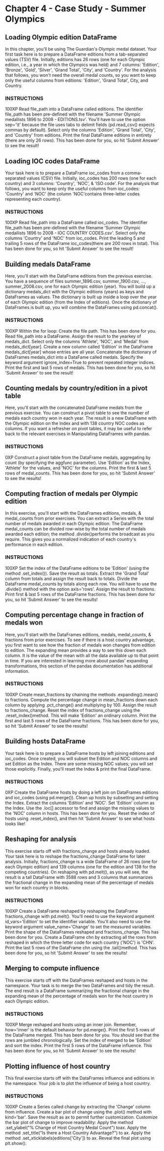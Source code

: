 # Chapter 4 - Case Study - Summer Olympics


## Loading Olympic edition DataFrame
In this chapter, you'll be using The Guardian's Olympic medal dataset.
Your first task here is to prepare a DataFrame editions from a tab-separated values (TSV) file.
Initially, editions has 26 rows (one for each Olympic edition, i.e., a year in which the Olympics was held) and 7 columns: 'Edition', 'Bronze', 'Gold', 'Silver', 'Grand Total', 'City', and 'Country'.
For the analysis that follows, you won't need the overall medal counts, so you want to keep only the useful columns from editions: 'Edition', 'Grand Total', City, and Country.
### INSTRUCTIONS
100XP
Read file_path into a DataFrame called editions. The identifier file_path has been pre-defined with the filename 'Summer Olympic medallists 1896 to 2008 - EDITIONS.tsv'. You'll have to use the option sep='\t' because the file uses tabs to delimit fields (pd.read_csv() expects commas by default).
Select only the columns 'Edition', 'Grand Total', 'City', and 'Country' from editions.
Print the final DataFrame editions in entirety (there are only 26 rows). This has been done for you, so hit 'Submit Answer' to see the result!


## Loading IOC codes DataFrame
Your task here is to prepare a DataFrame ioc_codes from a comma-separated values (CSV) file.
Initially, ioc_codes has 200 rows (one for each country) and 3 columns: 'Country', 'NOC', & 'ISO code'.
For the analysis that follows, you want to keep only the useful columns from ioc_codes: 'Country' and 'NOC' (the column 'NOC'contains three-letter codes representing each country).
### INSTRUCTIONS
100XP
Read file_path into a DataFrame called ioc_codes. The identifier file_path has been pre-defined with the filename 'Summer Olympic medallists 1896 to 2008 - IOC COUNTRY CODES.csv'.
Select only the columns 'Country' and 'NOC' from ioc_codes.
Print the leading 5 and trailing 5 rows of the DataFrame ioc_codes(there are 200 rows in total). This has been done for you, so hit 'Submit Answer' to see the result!


## Building medals DataFrame
Here, you'll start with the DataFrame editions from the previous exercise.
You have a sequence of files summer_1896.csv, summer_1900.csv, ..., summer_2008.csv, one for each Olympic edition (year).
You will build up a dictionary medals_dict with the Olympic editions (years) as keys and DataFrames as values.
The dictionary is built up inside a loop over the year of each Olympic edition (from the Index of editions).
Once the dictionary of DataFrames is built up, you will combine the DataFrames using pd.concat().

### INSTRUCTIONS
100XP
Within the for loop:
Create the file path. This has been done for you.
Read file_path into a DataFrame. Assign the result to the yearkey of medals_dict.
Select only the columns 'Athlete', 'NOC', and 'Medal' from medals_dict[year].
Create a new column called 'Edition' in the DataFrame medals_dict[year] whose entries are all year.
Concatenate the dictionary of DataFrames medals_dict into a DataFame called medals. Specify the keyword argument ignore_index=True to prevent repeated integer indices.
Print the first and last 5 rows of medals. This has been done for you, so hit 'Submit Answer' to see the result!

## Counting medals by country/edition in a pivot table
Here, you'll start with the concatenated DataFrame medals from the previous exercise.
You can construct a pivot table to see the number of medals each country won in each year. The result is a new DataFrame with the Olympic edition on the Index and with 138 country NOC codes as columns. If you want a refresher on pivot tables, it may be useful to refer back to the relevant exercises in Manipulating DataFrames with pandas.

### INSTRUCTIONS
0XP
Construct a pivot table from the DataFrame medals, aggregating by count (by specifying the aggfunc parameter). Use 'Edition' as the Index, 'Athlete' for the values, and 'NOC' for the columns.
Print the first & last 5 rows of medal_counts. This has been done for you, so hit 'Submit Answer' to see the results!


## Computing fraction of medals per Olympic edition
In this exercise, you'll start with the DataFrames editions, medals, & medal_counts from prior exercises.
You can extract a Series with the total number of medals awarded in each Olympic edition.
The DataFrame medal_counts can be divided row-wise by the total number of medals awarded each edition; the method .divide()performs the broadcast as you require.
This gives you a normalized indication of each country's performance in each edition.
### INSTRUCTIONS
100XP
Set the index of the DataFrame editions to be 'Edition' (using the method .set_index()). Save the result as totals.
Extract the 'Grand Total' column from totals and assign the result back to totals.
Divide the DataFrame medal_counts by totals along each row. You will have to use the .divide() method with the option axis='rows'. Assign the result to fractions.
Print first & last 5 rows of the DataFrame fractions. This has been done for you, so hit 'Submit Answer' to see the results!
## Computing percentage change in fraction of medals won
Here, you'll start with the DataFrames editions, medals, medal_counts, & fractions from prior exercises.
To see if there is a host country advantage, you first want to see how the fraction of medals won changes from edition to edition.
The expanding mean provides a way to see this down each column. It is the value of the mean with all the data available up to that point in time. If you are interested in learning more about pandas' expanding transformations, this section of the pandas documentation has additional information.
### INSTRUCTIONS
100XP
Create mean_fractions by chaining the methods .expanding().mean() to fractions.
Compute the percentage change in mean_fractions down each column by applying .pct_change() and multiplying by 100. Assign the result to fractions_change.
Reset the index of fractions_change using the .reset_index()method. This will make 'Edition' an ordinary column.
Print the first and last 5 rows of the DataFrame fractions. This has been done for you, so hit 'Submit Answer' to see the results!

## Building hosts DataFrame
Your task here is to prepare a DataFrame hosts by left joining editions and ioc_codes.
Once created, you will subset the Edition and NOC columns and set Edition as the Index.
There are some missing NOC values; you will set those explicitly.
Finally, you'll reset the Index & print the final DataFrame.

### INSTRUCTIONS
0XP
Create the DataFrame hosts by doing a left join on DataFrames editions and ioc_codes (using pd.merge()).
Clean up hosts by subsetting and setting the Index.
Extract the columns 'Edition' and 'NOC'.
Set 'Edition' column as the Index.
Use the .loc[] accessor to find and assign the missing values to the 'NOC' column in hosts. This has been done for you.
Reset the index of hosts using .reset_index(), and then hit 'Submit Answer' to see what hosts looks like!


## Reshaping for analysis
This exercise starts off with fractions_change and hosts already loaded.
Your task here is to reshape the fractions_change DataFrame for later analysis.
Initially, fractions_change is a wide DataFrame of 26 rows (one for each Olympic edition) and 139 columns (one for the edition and 138 for the competing countries).
On reshaping with pd.melt(), as you will see, the result is a tall DataFrame with 3588 rows and 3 columns that summarizes the fractional change in the expanding mean of the percentage of medals won for each country in blocks.

### INSTRUCTIONS
100XP
Create a DataFrame reshaped by reshaping the DataFrame fractions_change with pd.melt().
You'll need to use the keyword argument id_vars='Edition' to set the identifier variable.
You'll also need to use the keyword argument value_name='Change' to set the measured variables.
Print the shape of the DataFrames reshaped and fractions_change. This has been done for you.
Create a DataFrame chn by extracting all the rows from reshaped in which the three letter code for each country ('NOC') is 'CHN'.
Print the last 5 rows of the DataFrame chn using the .tail()method. This has been done for you, so hit 'Submit Answer' to see the results!

## Merging to compute influence
This exercise starts off with the DataFrames reshaped and hosts in the namespace.
Your task is to merge the two DataFrames and tidy the result.
The end result is a DataFrame summarizing the fractional change in the expanding mean of the percentage of medals won for the host country in each Olympic edition.
### INSTRUCTIONS
100XP
Merge reshaped and hosts using an inner join. Remember, how='inner' is the default behavior for pd.merge().
Print the first 5 rows of the DataFrame merged. This has been done for you. You should see that the rows are jumbled chronologically.
Set the index of merged to be 'Edition' and sort the index.
Print the first 5 rows of the DataFrame influence. This has been done for you, so hit 'Submit Answer' to see the results!

## Plotting influence of host country
This final exercise starts off with the DataFrames influence and editions in the namespace. Your job is to plot the influence of being a host country.
### INSTRUCTIONS
100XP
Create a Series called change by extracting the 'Change' column from influence.
Create a bar plot of change using the .plot() method with kind='bar'. Save the result as ax to permit further customization.
Customize the bar plot of change to improve readability:
Apply the method .set_ylabel("% Change of Host Country Medal Count") toax.
Apply the method .set_title("Is there a Host Country Advantage?") to ax.
Apply the method .set_xticklabels(editions['City']) to ax.
Reveal the final plot using plt.show().

